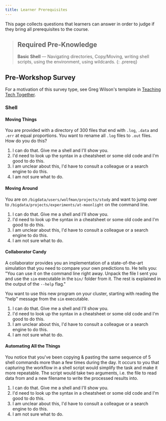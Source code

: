 ```yaml
---
title: Learner Prerequisites
---
```


This page collects questions that learners can answer in order to judge if they
bring all prerequisites to the course.

> ## Required Pre-Knowledge
>
> **Basic Shell** &mdash; Navigating directories, Copy/Moving, writing shell
> scripts, using the environment, using wildcards.
{: .prereq}

## Pre-Workshop Survey

For a motivation of this survey type, see Greg Wilson's template in [Teaching
Tech Together](
https://teachtogether.tech/en/index.html#s:checklists-preassess).

### Shell

#### Moving Things

You are provided with a directory of 300 files that end with `.log`, `.data`
and `.err` at equal proportions. You want to rename all `.log` files to `.out`
files. How do you do this?

1. I can do that. Give me a shell and I'll show you.
1. I'd need to look up the syntax in a cheatsheet or some old code and I'm good
   to do this.
1. I am unclear about this, I'd have to consult a colleague or a search engine
   to do this.
1. I am not sure what to do.

#### Moving Around

You are on `/bigdata/users/wolfman/projects/study` and want to jump over to
`/bigdata/projects/experiments/at-moonlight` on the command line.

1. I can do that. Give me a shell and I'll show you.
1. I'd need to look up the syntax in a cheatsheet or some old code and I'm good
   to do this.
1. I am unclear about this, I'd have to consult a colleague or a search engine
   to do this.
1. I am not sure what to do.

#### Collaborator Candy

A collaborator provides you an implementation of a state-of-the-art simulation
that you need to compare your own predictions to. He tells you: "You can use it
on the command line right away. Unpack the file I sent you and use the `sim`
executable in the `bin/` folder from it. The rest is explained in the output of
the `--help` flag."

You want to use this new program on your cluster, starting with reading the
"help" message from the `sim` executable.

1. I can do that. Give me a shell and I'll show you.
1. I'd need to look up the syntax in a cheatsheet or some old code and I'm good
   to do this.
1. I am unclear about this, I'd have to consult a colleague or a search engine
   to do this.
1. I am not sure what to do.

#### Automating All the Things

You notice that you've been copying & pasting the same sequence of 5 shell
commands more than a few times during the day. It occurs to you that capturing
the workflow in a shell script would simplify the task and make it more
repeatable. The script would take two arguments, i.e. the file to read data
from and a new filename to write the processed results into.

1. I can do that. Give me a shell and I'll show you.
1. I'd need to look up the syntax in a cheatsheet or some old code and I'm good
   to do this.
1. I am unclear about this, I'd have to consult a colleague or a search engine
   to do this.
1. I am not sure what to do.
